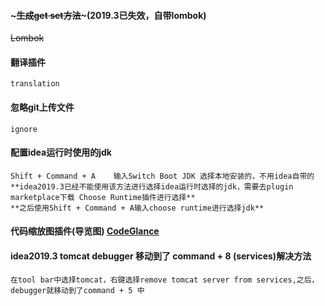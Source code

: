 #### ~~~生成get set方法~~~(2019.3已失效，自带lombok)
~~Lombok~~

#### 翻译插件
~~~
translation
~~~

#### 忽略git上传文件
~~~
ignore
~~~

#### 配置idea运行时使用的jdk
~~~
Shift + Command + A    输入Switch Boot JDK 选择本地安装的，不用idea自带的
**idea2019.3已经不能使用该方法进行选择idea运行时选择的jdk，需要去plugin marketplace下载 Choose Runtime插件进行选择**
**之后使用Shift + Command + A输入choose runtime进行选择jdk**
~~~

#### 代码缩放图插件(导览图) [CodeGlance](https://blog.csdn.net/defonds/article/details/79469148)

#### idea2019.3 tomcat debugger 移动到了 command + 8 (services)解决方法
~~~
在tool bar中选择tomcat，右键选择remove tomcat server from services,之后，debugger就移动到了command + 5 中
~~~